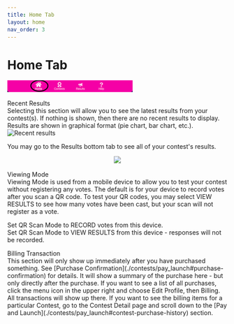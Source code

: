 ```yaml
---
title: Home Tab
layout: home
nav_order: 3
---
```


# Home Tab

![Home](../assets/images/tabbar_home.png)

<div class="accordion-bar">Recent Results</div>
  Selecting this section will allow you to see the latest results from your contest(s).  If nothing is shown, then there are no recent
  results to display.  Results are shown in graphical format (pie chart, bar chart, etc.).  

  <img class="image-border" alt="Recent results" src="../../assets/images/recent_results.png">

  You may go to the Results bottom tab to see all of your contest's results.

<p align="center">
  <img width="72" src="../../assets/images/tab_results.png">
</p>

<div class="accordion-bar">Viewing Mode</div>
Viewing Mode is used from a mobile device to allow you to test your contest without registering any votes.  
The default is for your device to record votes after you scan a QR code.  To test your QR codes, you may select
VIEW RESULTS to see how many votes have been cast, but your scan will not register as a vote.

  <span class="inline-icon"><i class="fa-regular fa-circle"></i></span>Set QR Scan Mode to RECORD votes from this device.<br/>
  <span class="inline-icon"><i class="fa-regular fa-circle-dot"></i></span>Set QR Scan Mode to VIEW RESULTS from this device - responses will not be recorded.

<div class="accordion-bar">Billing Transaction</div>
This section will only show up immediately after you have purchased something. See [Purchase Confirmation](./contests/pay_launch#purchase-confirmation) for details.  It will show a summary of the purchase here - but only directly after the purchase.  If you want to see a list of all purchases, click the menu icon <span class="inline-icon"><i class="fa-solid fa-bars"></i></span> in the upper right and choose Edit Profile, then Billing.  All transactions will show up there.  If you want to see the billing items for a particular Contest, go to the Contest Detail page and scroll down to the [Pay and Launch](./contests/pay_launch#contest-purchase-history) section.
